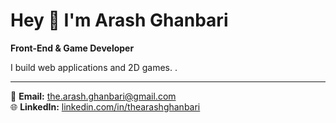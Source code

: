 # Hey 👋 I'm Arash Ghanbari

**Front-End & Game Developer**

I build web applications and 2D games. .

---

📧 **Email:** the.arash.ghanbari@gmail.com  
🌐 **LinkedIn:** [linkedin.com/in/thearashghanbari](https://linkedin.com/in/thearashghanbari)
